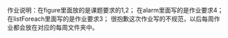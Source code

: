 作业说明：在figure里面放的是课题要求的1,2；
          在alarm里面写的是作业要求4；
          在listForeach里面写的是作业要求3；
 很抱歉这次作业写的不规范，以后每周作业都会放在对应的每周文件夹中。
